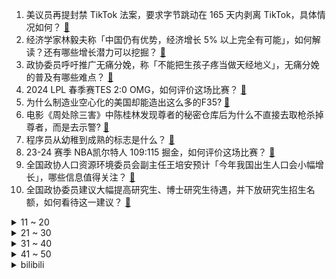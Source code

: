 1. 美议员再提封禁 TikTok 法案，要求字节跳动在 165 天内剥离 TikTok，具体情况如何？ [:link:](https://www.zhihu.com/question/647591058)
2. 经济学家林毅夫称「中国仍有优势，经济增长 5% 以上完全有可能」，如何解读？还有哪些增长潜力可以挖掘？ [:link:](https://www.zhihu.com/question/647553790)
3. 政协委员呼吁推广无痛分娩，称「不能把生孩子疼当做天经地义」，无痛分娩的普及有哪些难点？ [:link:](https://www.zhihu.com/question/647599573)
4. 2024 LPL 春季赛TES 2:0 OMG，如何评价这场比赛？ [:link:](https://www.zhihu.com/question/647622866)
5. 为什么制造业空心化的美国却能造出这么多的F35? [:link:](https://www.zhihu.com/question/628716428)
6. 电影《周处除三害》中陈桂林发现尊者的秘密仓库后为什么不直接去取枪杀掉尊者，而是去示警? [:link:](https://www.zhihu.com/question/647214048)
7. 程序员从幼稚到成熟的标志是什么？ [:link:](https://www.zhihu.com/question/642449547)
8. 23-24 赛季 NBA凯尔特人 109:115 掘金，如何评价这场比赛？ [:link:](https://www.zhihu.com/question/647551526)
9. 全国政协人口资源环境委员会副主任王培安预计「今年我国出生人口会小幅增长」，哪些信息值得关注？ [:link:](https://www.zhihu.com/question/647476921)
10. 全国政协委员建议大幅提高研究生、博士研究生待遇，并下放研究生招生名额，如何看待这一建议？ [:link:](https://www.zhihu.com/question/647595802)
<details>
<summary>11 ~ 20</summary>

11. 瑞典正式加入北约，成为其第 32 个成员国，结束 200 多年的中立政策，将对国际局势带来哪些影响？ [:link:](https://www.zhihu.com/question/647537586)
12. 美联航一波音客机发动机起火被迫返航，另一波音客机飞行中轮胎掉落，砸中多辆汽车，哪些信息值得关注？ [:link:](https://www.zhihu.com/question/647539627)
13. 尾田荣一郎说鸟山明画工太厉害，到底厉害在哪里？ [:link:](https://www.zhihu.com/question/49937813)
14. 如果我一秒能打出一百拳，能打败泰森吗？ [:link:](https://www.zhihu.com/question/590326585)
15. 有哪些旅行城市，没有想象中美好？ [:link:](https://www.zhihu.com/question/647003743)
16. 如果网文水平在进步，怎么解释《赤心巡天》和《玄鉴仙族》这类十年前老写法的书能长期霸占畅销、月票双榜？ [:link:](https://www.zhihu.com/question/647463078)
17. 你有被自家宠物吓一跳过吗？ [:link:](https://www.zhihu.com/question/639819179)
18. 扫兴式教育，会让孩子有多窒息？ [:link:](https://www.zhihu.com/question/639331795)
19. 代表建议 APP 如果不提醒续费视作不续订，取消续费应设置「一键功能」解决，对此你怎么看？ [:link:](https://www.zhihu.com/question/647466785)
20. 日本漫画家鸟山明因病去世享年 68 岁，著作有《龙珠》《阿拉蕾》等，你对他有哪些记忆？ [:link:](https://www.zhihu.com/question/647550746)
</details>
<details>
<summary>21 ~ 30</summary>

21. 孩子顶撞挑衅妈妈，怎么办？ [:link:](https://www.zhihu.com/question/647252118)
22. 人大代表建议公务员招录取缔职业院校生歧视政策，如何看待此议案？将带来哪些影响？ [:link:](https://www.zhihu.com/question/647309988)
23. 如何看待安藤樱谈《热辣滚烫》时说「虽然我还没有见过中国重制版的女主角，但我感觉我们好像已经是伙伴了」？ [:link:](https://www.zhihu.com/question/647429136)
24. 如果你家狗狗出道了，你觉得它最有可能的「塌房」原因是什么？ [:link:](https://www.zhihu.com/question/646471538)
25. 你的父母有没有一直想要学会的一项技能？你有没有过「培养爸妈兴趣爱好」的体验？ [:link:](https://www.zhihu.com/question/646639857)
26. 最高人民检察院工作报告显示，检察机关已起诉足球领域系列腐败案 15 人，如何看待？释放哪些信号？ [:link:](https://www.zhihu.com/question/647547686)
27. 人身上长蘑菇是可能发生的吗？ [:link:](https://www.zhihu.com/question/297216028)
28. 「过度在乎」是一种常见的心理现象吗？对在意的事情过度解读，对微小变化草木皆兵，这种心态如何调整? [:link:](https://www.zhihu.com/question/647289720)
29. 我想要轻量化+长续航的游戏本，大佬们是否有推荐？ [:link:](https://www.zhihu.com/question/647543543)
30. 多年未联系的亲戚一家要来我家玩十几天，该如何拒绝？ [:link:](https://www.zhihu.com/question/575811680)
</details>
<details>
<summary>31 ~ 40</summary>

31. 拜登发表任期内最后一次国情咨文演讲，在多个议题上比对特朗普，如何看待这场演讲？哪些信息值得关注？ [:link:](https://www.zhihu.com/question/647595011)
32. 斗罗大陆玉小刚怎么修改才能让他的武魂研究大师之名名副其实? [:link:](https://www.zhihu.com/question/647419315)
33. 《射雕英雄传》中，丘处机为什么不培养杨康的品德？ [:link:](https://www.zhihu.com/question/605910655)
34. 人应该选择「安稳工作」，还是出去「闯一闯」? [:link:](https://www.zhihu.com/question/646185189)
35. 同为宏梦当年斥巨资重点打造的精品动画 ，《神厨小福贵》为什么不像《虹猫蓝兔七侠传》那么受欢迎？ [:link:](https://www.zhihu.com/question/646914271)
36. 泽连斯基车队遭俄导弹袭击，轰炸位置距离双方代表团约 500 米，无人受伤，具体情况如何？ [:link:](https://www.zhihu.com/question/647450231)
37. 有哪些你以为很干净，实际很脏的东西？ [:link:](https://www.zhihu.com/question/617131433)
38. 什么事让你意识到了时代的变迁？用一段话、一篇散文、一首诗、一个故事来表达都可以？ [:link:](https://www.zhihu.com/question/29316859)
39. 要是一个欧克绿皮兽人掉在地球上会发生什么？ [:link:](https://www.zhihu.com/question/65522514)
40. 为什么人喜欢用「以现在的眼光」看待「以前的自己」？有什么心理成因吗？ [:link:](https://www.zhihu.com/question/647078058)
</details>
<details>
<summary>41 ~ 50</summary>

41. 「新质生产力」能为企业发展带来什么帮助？你所在的行业有哪些「新质生产力」？ [:link:](https://www.zhihu.com/question/646989471)
42. 最高法报告称将依法遏制高额彩礼、让婚姻始于爱，规范「知假买假」裁判标准，有哪些信息值得关注？ [:link:](https://www.zhihu.com/question/647545216)
43. 人大代表呼吁「拐骗儿童罪」最高判死刑，提高量刑标准是否科学合理？能否起到抑制犯罪的作用？ [:link:](https://www.zhihu.com/question/647544722)
44. 代表建议依法恢复婚前医学检查制度，推行免费婚检，如何看待此建议？ [:link:](https://www.zhihu.com/question/647542146)
45. 在家庭中，如果女性感到自己的意见不被重视，我们应如何有效地表达自己的感受和需求？ [:link:](https://www.zhihu.com/question/645945757)
46. 人大代表建议分阶段延长 A 股交易时间，提高资本活跃度与国际接轨，哪些信息值得关注？ [:link:](https://www.zhihu.com/question/647595962)
47. 王熙凤那么爱说笑，可是她为何从不和薛宝钗开玩笑？ [:link:](https://www.zhihu.com/question/647108012)
48. 如果可以成为世界上的的任何物品，你想成为什么？ [:link:](https://www.zhihu.com/question/640123882)
49. 对于体重超标的人经常因为一些话引起「情绪敏感」，有哪些「不伤身」的减重方法吗？ [:link:](https://www.zhihu.com/question/647539946)
50. 为什么旅行都要「旅行搭子」，一个人真的不适合旅行吗？ [:link:](https://www.zhihu.com/question/646983461)
</details><details>
<summary>bilibili</summary>

</details>